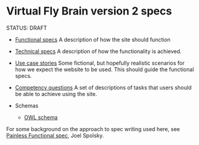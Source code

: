 # Virtual Fly Brain version 2 specs

STATUS: DRAFT

* [Functional specs](functional_specs.md)
A description of how the site should function
* [Technical specs](tech_specs.md)
A description of how the functionality is achieved.
* [Use case stories](use_stories.md)
Some fictional, but hopefully realistic scenarios for how we expect
the website to be used.  This should guide the functional specs.
* [Competency questions](compQ.md)
A set of descriptions of tasks that users should be able to achieve
using the site.

* Schemas
  * [OWL schema](owl_schema.md)

For some background on the approach to spec writing used here, see [Painless Functional spec](http://www.joelonsoftware.com/articles/fog0000000035.html),
Joel Spolsky.


